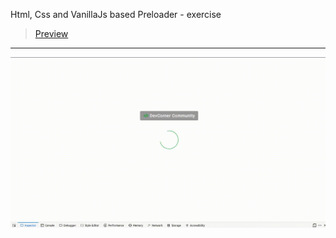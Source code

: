 Html, Css and VanillaJs based Preloader - exercise
> [Preview](https://r4nd3l.github.io/CssPreloader/)
---

![CssPreloader](https://github.com/r4nd3l/CssPreloader/blob/master/img/sample.gif)

